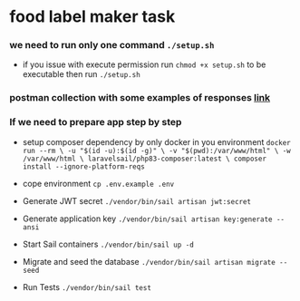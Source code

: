 # food label maker task

### we need to run only one command `./setup.sh`
- if you issue with execute permission run `chmod +x setup.sh` to be executable then run `./setup.sh`
### postman collection with some examples of responses **[link](https://documenter.getpostman.com/view/2494634/2sA3JRYyV1)** 


### If we need to prepare app step by step
- setup composer dependency by only docker in you environment `docker run --rm \
       -u "$(id -u):$(id -g)" \
       -v "$(pwd):/var/www/html" \
       -w /var/www/html \
       laravelsail/php83-composer:latest \
       composer install --ignore-platform-reqs`
       
- cope environment  `cp .env.example .env`
- Generate JWT secret `./vendor/bin/sail artisan jwt:secret`
- Generate application key `./vendor/bin/sail artisan key:generate --ansi`
- Start Sail containers `./vendor/bin/sail up -d`
- Migrate and seed the database `./vendor/bin/sail artisan migrate --seed`
- Run Tests `./vendor/bin/sail test`



